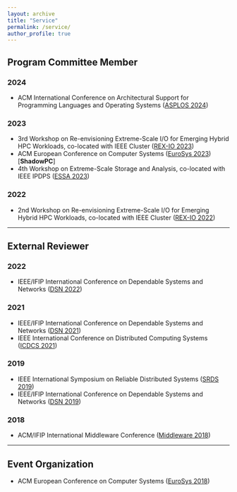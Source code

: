 ```yaml
---
layout: archive
title: "Service"
permalink: /service/
author_profile: true
---
```


## Program Committee Member
### 2024
* ACM International Conference on Architectural Support for Programming Languages and Operating Systems ([ASPLOS 2024](https://www.asplos-conference.org/asplos2024/))

### 2023
* 3rd Workshop on Re-envisioning Extreme-Scale I/O for Emerging Hybrid HPC Workloads, co-located with IEEE Cluster ([REX-IO 2023](https://sites.google.com/view/rexio/home))
* ACM European Conference on Computer Systems ([EuroSys 2023](https://2023.eurosys.org/)) [**ShadowPC**]
* 4th Workshop on Extreme-Scale Storage and Analysis, co-located with IEEE IPDPS ([ESSA 2023](https://sites.google.com/view/essa-2023/home))

### 2022
* 2nd Workshop on Re-envisioning Extreme-Scale I/O for Emerging Hybrid HPC Workloads, co-located with IEEE Cluster ([REX-IO 2022](https://sites.google.com/view/rexio/previous-editions/rex-io-2022/rex-io-2022-program-committee))

***

## External Reviewer
### 2022
* IEEE/IFIP International Conference on Dependable Systems and Networks ([DSN 2022](https://dsn2022.github.io/))


### 2021
* IEEE/IFIP International Conference on Dependable Systems and Networks ([DSN 2021](https://dsn2021.ntu.edu.tw/))
* IEEE International Conference on Distributed Computing Systems ([ICDCS 2021](https://icdcs2021.us/))


### 2019
* IEEE International Symposium on Reliable Distributed Systems ([SRDS 2019](https://srds2019.projet.liris.cnrs.fr/))
* IEEE/IFIP International Conference on Dependable Systems and Networks ([DSN 2019](http://2019.dsn.org/))

### 2018
* ACM/IFIP International Middleware Conference ([Middleware 2018](http://2018.middleware-conference.org/))

***

## Event Organization
* ACM European Conference on Computer Systems ([EuroSys 2018](https://eurosys2018.org/))